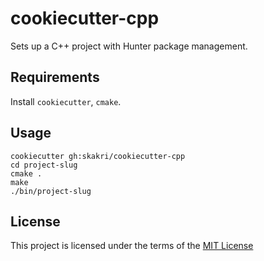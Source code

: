 cookiecutter-cpp
================

Sets up a C++ project with Hunter package management.

Requirements
------------
Install `cookiecutter`, `cmake`.

Usage
-----
```
cookiecutter gh:skakri/cookiecutter-cpp
cd project-slug
cmake .
make
./bin/project-slug
```

License
-------
This project is licensed under the terms of the [MIT License](/LICENSE)
